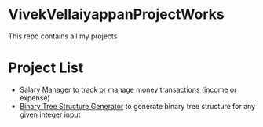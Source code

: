 # VivekVellaiyappanProjectWorks
This repo contains all my projects

# Project List
- [Salary Manager](https://github.com/vivekVells/Salary-Manager-Java-MySql-Project) to track or manage money transactions (income or expense)
- [Binary Tree Structure Generator](https://github.com/vivekVells/BinaryTreeStructureGenerator) to generate binary tree structure for any given integer input

